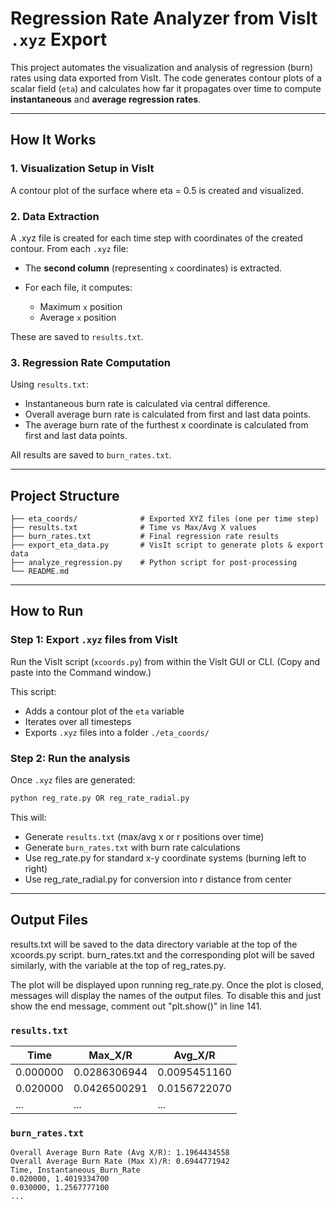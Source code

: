 
# Regression Rate Analyzer from VisIt `.xyz` Export

This project automates the visualization and analysis of regression (burn) rates using data exported from VisIt. The code generates contour plots of a scalar field (`eta`) and calculates how far it propagates over time to compute **instantaneous** and **average regression rates**.

---

## How It Works

### 1. **Visualization Setup in VisIt**

A contour plot of the surface where eta = 0.5 is created and visualized.

### 2. **Data Extraction**

A .xyz file is created for each time step with coordinates of the created contour.
From each `.xyz` file:

* The **second column** (representing `x` coordinates) is extracted.
* For each file, it computes:

  * Maximum `x` position
  * Average `x` position

These are saved to `results.txt`.

### 3. **Regression Rate Computation**

Using `results.txt`:

* Instantaneous burn rate is calculated via central difference.
* Overall average burn rate is calculated from first and last data points.
* The average burn rate of the furthest x coordinate is calculated from first and last data points.

All results are saved to `burn_rates.txt`.

---

## Project Structure

```
├── eta_coords/              # Exported XYZ files (one per time step)
├── results.txt              # Time vs Max/Avg X values
├── burn_rates.txt           # Final regression rate results
├── export_eta_data.py       # VisIt script to generate plots & export data
├── analyze_regression.py    # Python script for post-processing
└── README.md
```

---

## How to Run

### Step 1: Export `.xyz` files from VisIt

Run the VisIt script (`xcoords.py`) from within the VisIt GUI or CLI.
(Copy and paste into the Command window.)

This script:

* Adds a contour plot of the `eta` variable
* Iterates over all timesteps
* Exports `.xyz` files into a folder `./eta_coords/`

### Step 2: Run the analysis

Once `.xyz` files are generated:

```bash
python reg_rate.py OR reg_rate_radial.py
```

This will:

* Generate `results.txt` (max/avg x or r positions over time)
* Generate `burn_rates.txt` with burn rate calculations
* Use reg_rate.py for standard x-y coordinate systems (burning left to right)
* Use reg_rate_radial.py for conversion into r distance from center

---

## Output Files

results.txt will be saved to the data directory variable at the top of the xcoords.py script. burn_rates.txt and the corresponding plot will be saved similarly, with the variable at the top of reg_rates.py.

The plot will be displayed upon running reg_rate.py. Once the plot is closed, messages will display the names of the output files. To disable this and just show the end message, comment out "plt.show()" in line 141.

### `results.txt`

| Time     | Max_X/R        | Avg_X/R        |
| -------- | ------------   | ------------   |
| 0.000000 | 0.0286306944   | 0.0095451160   |
| 0.020000 | 0.0426500291   | 0.0156722070   |
| ...      | ...            | ...            |

### `burn_rates.txt`

```
Overall Average Burn Rate (Avg X/R): 1.1964434558
Overall Average Burn Rate (Max X)/R: 0.6944771942
Time, Instantaneous_Burn_Rate
0.020000, 1.4019334700
0.030000, 1.2567777100
...
```
